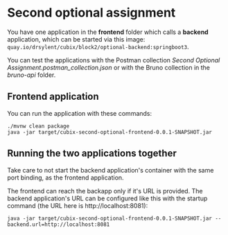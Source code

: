 # Second optional assignment

You have one application in the __frontend__ folder which calls a __backend__ application, 
which can be started via this image: `quay.io/drsylent/cubix/block2/optional-backend:springboot3`.

You can test the applications with the Postman collection _Second Optional Assignment.postman_collection.json_ 
or with the Bruno collection in the _bruno-api_ folder.

## Frontend application

You can run the application with these commands:

```
./mvnw clean package
java -jar target/cubix-second-optional-frontend-0.0.1-SNAPSHOT.jar
```

## Running the two applications together

Take care to not start the backend application's container with the same port binding, as the frontend application.


The frontend can reach the backapp only if it's URL is provided.
The backend application's URL can be configured like this with the startup command (the URL here is http://localhost:8081):

```
java -jar target/cubix-second-optional-frontend-0.0.1-SNAPSHOT.jar --backend.url=http://localhost:8081
```
